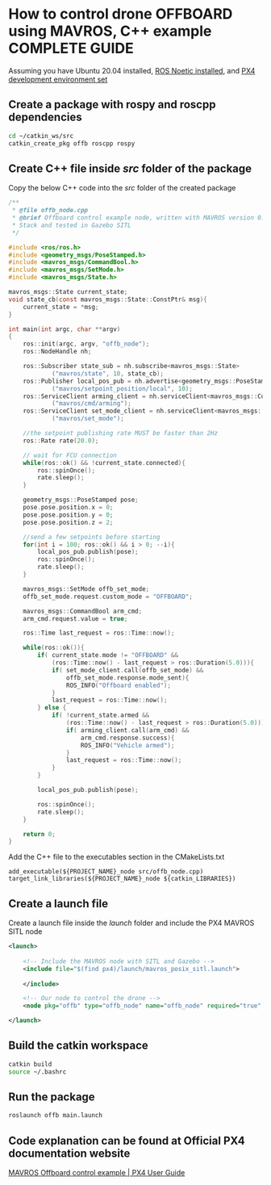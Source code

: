 # How to control drone OFFBOARD using MAVROS, C++ example COMPLETE GUIDE

Assuming you have Ubuntu 20.04 installed, [ROS Noetic installed](https://youtu.be/8AeTQ8Ew0hc), and [PX4 development environment set](https://youtu.be/9Mb-aV3lmZ0)

## Create a package with rospy and roscpp dependencies

```bash
cd ~/catkin_ws/src
catkin_create_pkg offb roscpp rospy
```

## Create C++ file inside *src* folder of the package

Copy the below C++ code into the *src* folder of the created package

```c
/**
 * @file offb_node.cpp
 * @brief Offboard control example node, written with MAVROS version 0.19.x, PX4 Pro Flight
 * Stack and tested in Gazebo SITL
 */

#include <ros/ros.h>
#include <geometry_msgs/PoseStamped.h>
#include <mavros_msgs/CommandBool.h>
#include <mavros_msgs/SetMode.h>
#include <mavros_msgs/State.h>

mavros_msgs::State current_state;
void state_cb(const mavros_msgs::State::ConstPtr& msg){
    current_state = *msg;
}

int main(int argc, char **argv)
{
    ros::init(argc, argv, "offb_node");
    ros::NodeHandle nh;

    ros::Subscriber state_sub = nh.subscribe<mavros_msgs::State>
            ("mavros/state", 10, state_cb);
    ros::Publisher local_pos_pub = nh.advertise<geometry_msgs::PoseStamped>
            ("mavros/setpoint_position/local", 10);
    ros::ServiceClient arming_client = nh.serviceClient<mavros_msgs::CommandBool>
            ("mavros/cmd/arming");
    ros::ServiceClient set_mode_client = nh.serviceClient<mavros_msgs::SetMode>
            ("mavros/set_mode");

    //the setpoint publishing rate MUST be faster than 2Hz
    ros::Rate rate(20.0);

    // wait for FCU connection
    while(ros::ok() && !current_state.connected){
        ros::spinOnce();
        rate.sleep();
    }

    geometry_msgs::PoseStamped pose;
    pose.pose.position.x = 0;
    pose.pose.position.y = 0;
    pose.pose.position.z = 2;

    //send a few setpoints before starting
    for(int i = 100; ros::ok() && i > 0; --i){
        local_pos_pub.publish(pose);
        ros::spinOnce();
        rate.sleep();
    }

    mavros_msgs::SetMode offb_set_mode;
    offb_set_mode.request.custom_mode = "OFFBOARD";

    mavros_msgs::CommandBool arm_cmd;
    arm_cmd.request.value = true;

    ros::Time last_request = ros::Time::now();

    while(ros::ok()){
        if( current_state.mode != "OFFBOARD" &&
            (ros::Time::now() - last_request > ros::Duration(5.0))){
            if( set_mode_client.call(offb_set_mode) &&
                offb_set_mode.response.mode_sent){
                ROS_INFO("Offboard enabled");
            }
            last_request = ros::Time::now();
        } else {
            if( !current_state.armed &&
                (ros::Time::now() - last_request > ros::Duration(5.0))){
                if( arming_client.call(arm_cmd) &&
                    arm_cmd.response.success){
                    ROS_INFO("Vehicle armed");
                }
                last_request = ros::Time::now();
            }
        }

        local_pos_pub.publish(pose);

        ros::spinOnce();
        rate.sleep();
    }

    return 0;
}
```

Add the C++ file to the executables section in the CMakeLists.txt

```
add_executable(${PROJECT_NAME}_node src/offb_node.cpp)
target_link_libraries(${PROJECT_NAME}_node ${catkin_LIBRARIES})
```

## Create a launch file

Create a launch file inside the *launch* folder and include the PX4 MAVROS SITL node

```xml
<launch>
	
	<!-- Include the MAVROS node with SITL and Gazebo -->
	<include file="$(find px4)/launch/mavros_posix_sitl.launch">
	
	</include>

	<!-- Our node to control the drone -->
	<node pkg="offb" type="offb_node" name="offb_node" required="true" output="screen" />

</launch>
```

## Build the catkin workspace

```bash
catkin build
source ~/.bashrc
```

## Run the package

```bash
roslaunch offb main.launch
```

## Code explanation can be found at Official PX4 documentation website
[MAVROS Offboard control example | PX4 User Guide](https://docs.px4.io/master/en/ros/mavros_offboard.html)